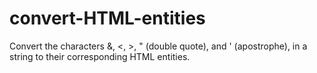 # convert-HTML-entities
Convert the characters &amp;, &lt;, >, " (double quote), and ' (apostrophe), in a string to their corresponding HTML entities.
